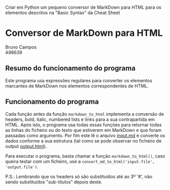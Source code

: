 Criar em Python um pequeno conversor de MarkDown para HTML para os elementos descritos na "Basic Syntax" da Cheat Sheet
# Conversor de MarkDown para HTML

Bruno Campos  
A98639

## Resumo do funcionamento do programa

Este programa usa expressões regulares para converter os elementos marcantes de MarkDown nos elementos correspondentes de HTML.

## Funcionamento do programa

Cada função antes da função `markdown_to_html` implementa a conversão de headers, bold, italic, numbered lists e links para a sua contrapartida em HTML.
Após isto, o programa usa todas essas funções para retornar todas as linhas do ficheiro ou do texto que estiverem em MarkDown e que foram passadas como argumento.
Por fim este lê o arquivo [input.md](/TPC3/input.md) e converte os dados conforme a sua estrutura (tal como se pode observar no ficheiro de output [output.html](/TPC3/output.html)).

Para executar o programa, basta chamar a função `markdown_to_html()`, caso queira testar com um ficheiro, use a `convert_md_to_html('input.file', 'output.file')`.

P.S.: Lembrando que os headers só são substituídos até ao 3º '#', não sendo substituídos "sub-títulos" depois deste.